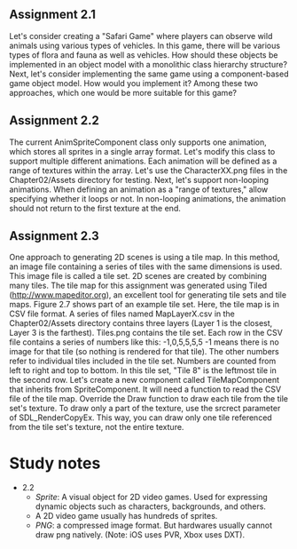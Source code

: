 ## Assignment 2.1
Let's consider creating a "Safari Game" where players can observe wild animals using various types of vehicles. In this game, there will be various types of flora and fauna as well as vehicles. How should these objects be implemented in an object model with a monolithic class hierarchy structure? Next, let's consider implementing the same game using a component-based game object model. How would you implement it? Among these two approaches, which one would be more suitable for this game?

## Assignment 2.2
The current AnimSpriteComponent class only supports one animation, which stores all sprites in a single array format. Let's modify this class to support multiple different animations. Each animation will be defined as a range of textures within the array. Let's use the CharacterXX.png files in the Chapter02/Assets directory for testing. Next, let's support non-looping animations. When defining an animation as a "range of textures," allow specifying whether it loops or not. In non-looping animations, the animation should not return to the first texture at the end.

## Assignment 2.3
One approach to generating 2D scenes is using a tile map. In this method, an image file containing a series of tiles with the same dimensions is used. This image file is called a tile set. 2D scenes are created by combining many tiles. The tile map for this assignment was generated using Tiled (http://www.mapeditor.org), an excellent tool for generating tile sets and tile maps. Figure 2.7 shows part of an example tile set. Here, the tile map is in CSV file format. A series of files named MapLayerX.csv in the Chapter02/Assets directory contains three layers (Layer 1 is the closest, Layer 3 is the farthest). Tiles.png contains the tile set. Each row in the CSV file contains a series of numbers like this: -1,0,5,5,5,5 -1 means there is no image for that tile (so nothing is rendered for that tile). The other numbers refer to individual tiles included in the tile set. Numbers are counted from left to right and top to bottom. In this tile set, "Tile 8" is the leftmost tile in the second row. Let's create a new component called TileMapComponent that inherits from SpriteComponent. It will need a function to read the CSV file of the tile map. Override the Draw function to draw each tile from the tile set's texture. To draw only a part of the texture, use the srcrect parameter of SDL_RenderCopyEx. This way, you can draw only one tile referenced from the tile set's texture, not the entire texture.



# Study notes
- 2.2
    - *Sprite*: A visual object for 2D video games. Used for expressing dynamic objects such as characters, backgrounds, and others. 
    - A 2D video game usually has hundreds of sprites. 
    - *PNG*: a compressed image format. But hardwares usually cannot draw png natively. (Note: iOS uses PVR, Xbox uses DXT).
    
    
